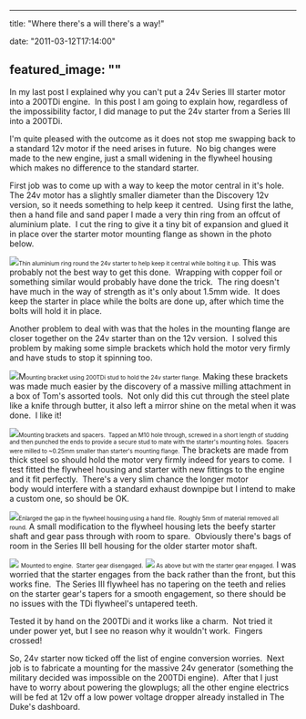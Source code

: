 
---
title: "Where there's a will there's a way!"

date: "2011-03-12T17:14:00"

featured_image: ""
---


In my last post I explained why you can't put a 24v Series III starter motor into a 200TDi engine.  In this post I am going to explain how, regardless of the impossibility factor, I did manage to put the 24v starter from a Series III into a 200TDi.

I'm quite pleased with the outcome as it does not stop me swapping back to a standard 12v motor if the need arises in future.  No big changes were made to the new engine, just a small widening in the flywheel housing which makes no difference to the standard starter.

First job was to come up with a way to keep the motor central in it's hole.  The 24v motor has a slightly smaller diameter than the Discovery 12v version, so it needs something to help keep it centred.  Using first the lathe, then a hand file and sand paper I made a very thin ring from an offcut of aluminium plate.  I cut the ring to give it a tiny bit of expansion and glued it in place over the starter motor mounting flange as shown in the photo below.

<a href="https://lh4.googleusercontent.com/-33DzPGx_ad8/TXujgVVHcDI/AAAAAAAACQw/w9s4Z8GF0N4/s1600/IMG_5686.JPG"><img src="https://lh4.googleusercontent.com/-33DzPGx_ad8/TXujgVVHcDI/AAAAAAAACQw/w9s4Z8GF0N4/s320/IMG_5686.JPG"/></a><span style="font-size: x-small;">Thin aluminium ring round the 24v starter to help keep it central while bolting it up.</span>
This was probably not the best way to get this done.  Wrapping with copper foil or something similar would probably have done the trick.  The ring doesn't have much in the way of strength as it's only about 1.5mm wide.  It does keep the starter in place while the bolts are done up, after which time the bolts will hold it in place.

Another problem to deal with was that the holes in the mounting flange are closer together on the 24v starter than on the 12v version.  I solved this problem by making some simple brackets which hold the motor very firmly and have studs to stop it spinning too.

<a href="https://lh4.googleusercontent.com/-uNYOqlPe1_Y/TXujfNKo1wI/AAAAAAAACQo/hqV6ACtxOtM/s1600/IMG_5677.JPG"><img src="https://lh4.googleusercontent.com/-uNYOqlPe1_Y/TXujfNKo1wI/AAAAAAAACQo/hqV6ACtxOtM/s320/IMG_5677.JPG"/></a>M<span style="font-size: x-small;">ounting bracket using 200TDi stud to hold the 24v starter flange.</span>
Making these brackets was made much easier by the discovery of a massive milling attachment in a box of Tom's assorted tools.  Not only did this cut through the steel plate like a knife through butter, it also left a mirror shine on the metal when it was done.  I like it!

<a href="https://lh4.googleusercontent.com/-ytIA798XJoI/TXujfl0iP2I/AAAAAAAACQs/iITKwFV-pLs/s1600/IMG_5683.JPG"><img src="https://lh4.googleusercontent.com/-ytIA798XJoI/TXujfl0iP2I/AAAAAAAACQs/iITKwFV-pLs/s320/IMG_5683.JPG"/></a><span style="font-size: x-small;">Mounting brackets and spacers.  Tapped an M10 hole through, screwed in a short length of studding and then punched the ends to provide a secure stud to mate with the starter's mounting holes.  Spacers were milled to ~0.25mm smaller than starter's mounting flange.</span>
The brackets are made from thick steel so should hold the motor very firmly indeed for years to come.  I test fitted the flywheel housing and starter with new fittings to the engine and it fit perfectly.  There's a very slim chance the longer motor body would interfere with a standard exhaust downpipe but I intend to make a custom one, so should be OK.  

<a href="https://lh4.googleusercontent.com/-BRLqxKtKu94/TXujg1UZU5I/AAAAAAAACQ0/8-ZMbpVnHB0/s1600/IMG_5690.JPG"><img src="https://lh4.googleusercontent.com/-BRLqxKtKu94/TXujg1UZU5I/AAAAAAAACQ0/8-ZMbpVnHB0/s320/IMG_5690.JPG"/></a><span style="font-size: x-small;">Enlarged the gap in the flywheel housing using a hand file.  Roughly 5mm of material removed all round.</span>
A small modification to the flywheel housing lets the beefy starter shaft and gear pass through with room to spare.  Obviously there's bags of room in the Series III bell housing for the older starter motor shaft.

<a href="https://lh3.googleusercontent.com/-KDy_qGo_eqI/TXujcAWPcgI/AAAAAAAACQc/l9tcyW0LOak/s1600/IMG_5669.JPG"><img src="https://lh3.googleusercontent.com/-KDy_qGo_eqI/TXujcAWPcgI/AAAAAAAACQc/l9tcyW0LOak/s320/IMG_5669.JPG"/></a> <span style="font-size: x-small;">Mounted to engine.  Starter gear disengaged.</span>
<a href="https://lh3.googleusercontent.com/-Mn0fGZmOWig/TXujdOJLYBI/AAAAAAAACQg/L5Q6gm5rF8w/s1600/IMG_5670.JPG"><img src="https://lh3.googleusercontent.com/-Mn0fGZmOWig/TXujdOJLYBI/AAAAAAAACQg/L5Q6gm5rF8w/s320/IMG_5670.JPG"/></a><span style="font-size: x-small;"> As above but with the starter gear engaged.</span>
I was worried that the starter engages from the back rather than the front, but this works fine.  The Series III flywheel has no tapering on the teeth and relies on the starter gear's tapers for a smooth engagement, so there should be no issues with the TDi flywheel's untapered teeth.

Tested it by hand on the 200TDi and it works like a charm.  Not tried it under power yet, but I see no reason why it wouldn't work.  Fingers crossed!

So, 24v starter now ticked off the list of engine conversion worries.  Next job is to fabricate a mounting for the massive 24v generator (something the military decided was impossible on the 200TDi engine).  After that I just have to worry about powering the glowplugs; all the other engine electrics will be fed at 12v off a low power voltage dropper already installed in The Duke's dashboard.
﻿